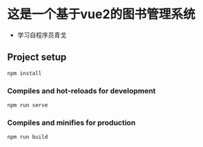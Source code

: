 # 这是一个基于vue2的图书管理系统
- 学习自程序员青戈
## Project setup
```
npm install
```

### Compiles and hot-reloads for development
```
npm run serve
```

### Compiles and minifies for production
```
npm run build
```
